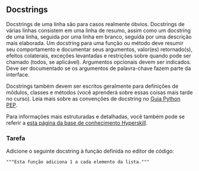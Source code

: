 ## Docstrings

Docstrings de uma linha são para casos realmente óbvios. Docstrings de várias linhas consistem em uma linha de resumo, assim como um docstring de uma linha, seguida por uma linha em branco, seguida por uma descrição mais elaborada.
Um docstring para uma função ou método deve resumir seu comportamento e documentar seus argumentos, valor(es) retornado(s), efeitos colaterais, exceções levantadas e restrições sobre quando pode ser chamado (todos, se aplicável). Argumentos opcionais devem ser indicados. Deve ser documentado se os argumentos de palavra-chave fazem parte da interface.

Docstrings também devem ser escritos geralmente para definições de módulos, classes e métodos (você aprenderá sobre essas coisas mais tarde no curso). Leia mais sobre as convenções de docstring no [Guia Python PEP](https://peps.python.org/pep-0257/).

Para informações mais estruturadas e detalhadas, você também pode se referir a [esta página da base de conhecimento Hyperskill](https://hyperskill.org/learn/step/11869?utm_source=jba&utm_medium=jba_courses_links).

### Tarefa
Adicione o seguinte docstring à função definida no editor de código:
```text
"""Esta função adiciona 1 a cada elemento da lista."""
```